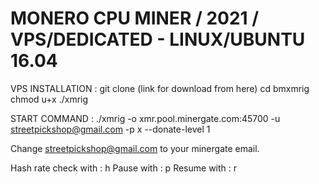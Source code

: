 # MONERO CPU MINER / 2021 / VPS/DEDICATED - LINUX/UBUNTU 16.04

VPS INSTALLATION : 
git clone (link for download from here)
cd bmxmrig
chmod u+x ./xmrig

START COMMAND :
./xmrig -o xmr.pool.minergate.com:45700 -u streetpickshop@gmail.com -p x --donate-level 1

Change streetpickshop@gmail.com to your minergate email.

Hash rate check with : h
Pause with : p
Resume with : r


